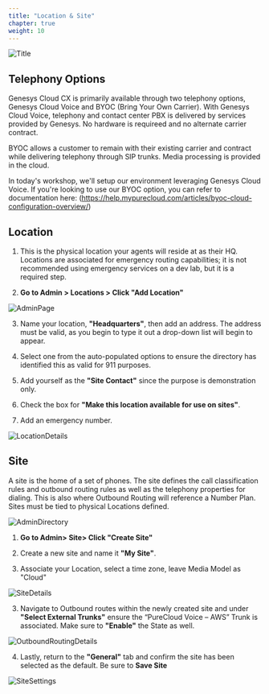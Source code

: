 ```yaml
---
title: "Location & Site"
chapter: true
weight: 10
---
```


![Title](/images/LocationSiteNew-768x300.jpg) 


## Telephony Options

Genesys Cloud CX is primarily available through two telephony options, Genesys Cloud Voice and BYOC (Bring Your Own Carrier). With Genesys Cloud Voice, telephony and contact center PBX is delivered by services provided by Genesys. No hardware is requireed and no alternate carrier contract. 

BYOC allows a customer to remain with their existing carrier and contract while delivering telephony through SIP trunks. Media processing is provided in the cloud. 

In today's workshop, we'll setup our environment leveraging Genesys Cloud Voice. If you're looking to use our BYOC option, you can refer to documentation here: (https://help.mypurecloud.com/articles/byoc-cloud-configuration-overview/)


## Location
1. This is the physical location your agents will reside at as their HQ. Locations are associated for emergency routing capabilities; it is not recommended using emergency services on a dev lab, but it is a required step. 


2. **Go to Admin > Locations > Click "Add Location"**

![AdminPage](/images/Locations.jpg)

3. Name your location, **"Headquarters"**, then add an address. The address must be valid, as you begin to type it out a drop-down list will begin to appear. 

4. Select one from the auto-populated options to ensure the directory has identified this as valid for 911 purposes. 

5. Add yourself as the **"Site Contact"** since the purpose is demonstration only. 

6. Check the box for **"Make this location available for use on sites"**. 

7. Add an emergency number.


![LocationDetails](/images/LocationsPopup.jpg)

## Site


 A site is the home of a set of phones. The site defines the call classification rules and outbound routing rules as well as the telephony properties for dialing. This is also where Outbound Routing will reference a Number Plan. Sites must be tied to physical Locations defined.

![AdminDirectory](/images/Site.jpg)

1. **Go to Admin> Site> Click "Create Site"**

2.  Create a new site and name it **"My Site"**. 

3. Associate your Location, select a time zone, leave Media Model as "Cloud"

![SiteDetails](/images/SiteSetup.jpg)

3. Navigate to Outbound routes within the newly created site and under **"Select External Trunks"** ensure the “PureCloud Voice – AWS” Trunk is associated. Make sure to **"Enable"** the State as well. 

![OutboundRoutingDetails](/images/OutboundRoute.jpg)

4. Lastly, return to the **"General"** tab and confirm the site has been selected as the default. Be sure to **Save Site**


![SiteSettings](/images/DefaultSite.jpg)
